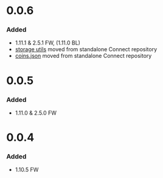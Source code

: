 # 0.0.6

### Added

-   1.11.1 & 2.5.1 FW, (1.11.0 BL)
-   [storage utils](./src/storage) moved from standalone Connect repository
-   [coins.json](./files/coins.json) moved from standalone Connect repository

# 0.0.5

### Added

-   1.11.0 & 2.5.0 FW

# 0.0.4

### Added

-   1.10.5 FW
